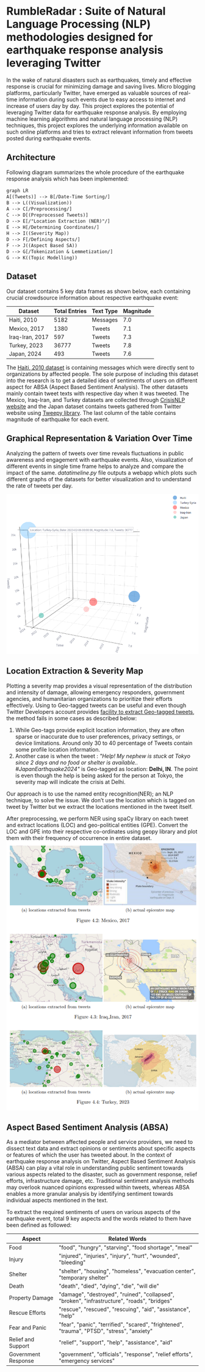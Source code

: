 # RumbleRadar : Suite of Natural Language Processing (NLP) methodologies designed for earthquake response analysis leveraging Twitter

In the wake of natural disasters such as earthquakes, timely and effective response is crucial for minimizing damage and saving lives. Micro blogging platforms, particularly Twitter, have emerged as valuable sources of real-time information during such events due to easy access to internet and increase of users day by day. This project explores the potential of leveraging Twitter data for earthquake response analysis. By employing machine learning algorithms and natural language processing (NLP) techniques, this project explores the underlying information available on such online platforms and tries to extract relevant information from tweets posted during earthquake events.

## Architecture

Following diagram summarizes the whole procedure of the earthquake response analysis which has been implemented:

```mermaid
graph LR
A[(Tweets)] --> B[/Date-Time Sorting/]
B --> L((Visualization))
A --> C[/Preprocessing/]
C --> D[(Preprocessed Tweets)]
D --> E[/"Location Extraction (NER)"/]
E --> H[/Determining Coordinates/] 
H --> I((Severity Map)) 
D --> F[/Defining Aspects/]
F --> J((Aspect Based SA))
D --> G[/Tokenization & Lemmetization/]
G --> K((Topic Modelling))

```

## Dataset

Our dataset contains 5 key data frames as shown below, each containing crucial crowdsource information about respective earthquake event:

|    Dataset     |Total Entries |Text Type  | Magnitude  |
|----------------|--------------|-----------|------------|
|Haiti, 2010     |5182          | Messages  | 7.0        |
|Mexico, 2017    |1380          | Tweets    | 7.1        |
|Iraq-Iran, 2017 |597           | Tweets    | 7.3        |
|Turkey, 2023    |36777         | Tweets    | 7.8        |
|Japan, 2024     |493           | Tweets    | 7.6        |

The [Haiti, 2010 dataset](https://github.com/Ryota-Kawamura/AI-for-Good-Specialization) is containing messages which were directly sent to organizations by affected people. The sole purpose of including this dataset into the research is to get a detailed idea of sentiments of users on different aspect for ABSA (Aspect Based Sentiment Analysis). The other datasets mainly contain tweet texts with respective day when it was tweeted. The Mexico, Iraq-Iran, and Turkey datasets are collected through [CrisisNLP website](https://crisisnlp.qcri.org/crisismmd) and the Japan dataset contains tweets gathered from Twitter website using [Tweepy library](https://github.com/tweepy/tweepy). The last column of the table contains magnitude of earthquake for each event.

                
## Graphical Representation & Variation Over Time

Analyzing the pattern of tweets over time reveals fluctuations in public awareness and engagement with earthquake events. Also, visualization of different events in single time frame helps to analyze and compare the impact of the same. *datatimeline.py* file outputs a webapp which plots such different graphs of the datasets for better visualization and to understand the rate of tweets per day.

![Screenshot of dataset comparision graph](https://github.com/coderkage/RumbleRadar/blob/main/3Dcompare.png)

## Location Extraction & Severity Map

Plotting a severity map provides a visual representation of the distribution and intensity of damage, allowing emergency responders, government agencies, and humanitarian organizations to prioritize their efforts effectively. Using to Geo-tagged tweets can be useful and even though Twitter Developers account provides [facility to extract Geo-tagged tweets](https://developer.twitter.com/en/docs/tutorials/advanced-filtering-for-geo-data#:~:text=Prevalence%3A%20~30%2D40%25,including%20a%20%22location%22%20field.), the method fails in some cases as described below:

1. While Geo-tags provide explicit location information, they are often sparse or inaccurate due to user preferences, privacy settings, or device limitations. Around only 30 to 40 percentage of Tweets contain some profile location information.
2. Another case is when the tweet : _"Help! My nephew is stuck at Tokyo since 2 days and no food or shelter is available.. #JapanEarthquake2024"_ is Geo-tagged as location: **Delhi, IN**. The point is even though the help is being asked for the person at Tokyo,
the severity map will indicate the crisis at Delhi.

Our approach is to use the named entity recognition(NER); an NLP technique, to solve the issue. We don’t use the location which is tagged on tweet by Twitter but we extract the locations mentioned in the tweet itself. 

After preprocessing, we perform NER using spaCy library on each tweet and extract locations (LOC) and geo-political entities (GPE). Convert the LOC and GPE into their respective co-ordinates using geopy library and plot them with their frequency of occurrence in entire dataset.
![comparing severity map with actual epicentre](https://github.com/coderkage/RumbleRadar/blob/main/sev_map.png)

## Aspect Based Sentiment Analysis (ABSA)

As a mediator between affected people and service providers, we need to dissect text data and extract opinions or sentiments about specific aspects or features of which the user has tweeted about. In the context of earthquake response analysis on Twitter, Aspect
Based Sentiment Analysis (ABSA) can play a vital role in understanding public sentiment towards various aspects related to the disaster, such as government response, relief efforts, infrastructure damage, etc. Traditional sentiment analysis methods may overlook
nuanced opinions expressed within tweets, whereas ABSA enables a more granular analysis by identifying sentiment towards individual aspects mentioned in the text.

To extract the required sentiments of users on various aspects of the earthquake event, total 9 key aspects and the words related to them have been defined as followed:


| Aspect             | Related Words                                  |
|--------------------|------------------------------------------------|
| Food               | "food", "hungry", "starving", "food shortage", "meal" |
| Injury             | "injured", "injuries", "injury", "hurt", "wounded", "bleeding" |
| Shelter            | "shelter", "housing", "homeless", "evacuation center", "temporary shelter" |
| Death              | "death", "died", "dying", "die", "will die"    |
| Property Damage    | "damage", "destroyed", "ruined", "collapsed", "broken", "infrastructure", "roads", "bridges" |
| Rescue Efforts     | "rescue", "rescued", "rescuing", "aid", "assistance", "help" |
| Fear and Panic     | "fear", "panic", "terrified", "scared", "frightened", "trauma", "PTSD", "stress", "anxiety" |
| Relief and Support | "relief", "support", "help", "assistance", "aid" |
| Government Response| "government", "officials", "response", "relief efforts", "emergency services" |

